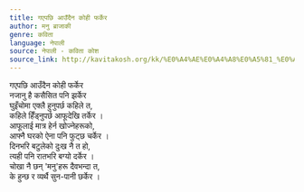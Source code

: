 ```yaml
---
title: गएपछि आउँदैन कोही फर्केर
author: मनु ब्राजाकी
genre: कविता
language: नेपाली
source: नेपाली - कविता कोश
source_link: http://kavitakosh.org/kk/%E0%A4%AE%E0%A4%A8%E0%A5%81_%E0%A4%AC%E0%A5%8D%E0%A4%B0%E0%A4%BE%E0%A4%9C%E0%A4%BE%E0%A4%95%E0%A5%80
---
```


गएपछि आउँदैन कोही फर्केर  
नजानु है कसैसित पनि झर्केर  
घुइँचोमा एक्लै हुनुपर्छ कहिले त,  
कहिले हिँड्नुपर्छ आफूदेखि तर्केर ।  
आफूलाई मात्र हेर्न खोज्नेहरूको,  
आफ्नै घरको ऐना पनि फुट्छ चर्केर ।  
दिनभरि बटुलेको दुःख नै त हो,  
त्यही पनि रातभरि बग्यो दर्केर ।  
चोखा नै छन् 'मनु'हरू दैवभन्दा त,  
के हुन्छ र व्यर्थै सुन-पानी छर्केर ।
